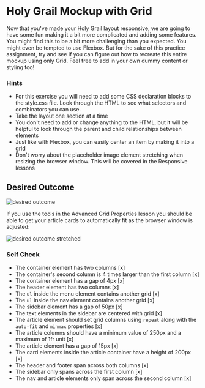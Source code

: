 # Holy Grail Mockup with Grid

Now that you've made your Holy Grail layout responsive, we are going to have some fun making it a bit more complicated and adding some features. You might find this to be a bit more challenging than you expected. You might even be tempted to use Flexbox. But for the sake of this practice assignment, try and see if you can figure out how to recreate this entire mockup using only Grid. Feel free to add in your own dummy content or styling too!

### Hints
- For this exercise you will need to add some CSS declaration blocks to the style.css file. Look through the HTML to see what selectors and combinators you can use.
- Take the layout one section at a time
- You don't need to add or change anything to the HTML, but it will be helpful to look through the parent and child relationships between elements
- Just like with Flexbox, you can easily center an item by making it into a grid
- Don't worry about the placeholder image element stretching when resizing the browser window. This will be covered in the Responsive lessons

## Desired Outcome

![desired outcome](./desired-outcome.png)

If you use the tools in the Advanced Grid Properties lesson you should be able to get your article cards to automatically fit as the browser window is adjusted:

![desired outcome stretched](./desired-outcome-stretched.png)

### Self Check
- The container element has two columns [x]
- The container's second column is 4 times larger than the first column [x]
- The container element has a gap of 4px [x]
- The header element has two columns [x]
- The `ul` inside the menu element contains another grid [x]
- The `ul` inside the nav element contains another grid [x]
- The sidebar element has a gap of 50px [x]
- The text elements in the sidebar are centered with grid [x]
- The article element should set grid columns using `repeat` along with the `auto-fit` and `minmax` properties [x]
- The article columns should have a minimum value of 250px and a maximum of 1fr unit [x]
- The article element has a gap of 15px [x]
- The card elements inside the article container have a height of 200px [x]
- The header and footer span across both columns [x]
- The sidebar only spans across the first column [x]
- The nav and article elements only span across the second column [x]
